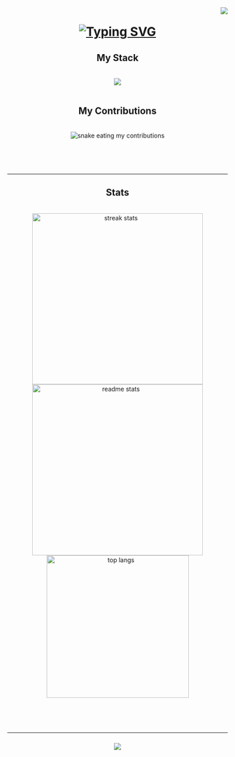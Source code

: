 <img align="right" src="https://visitor-badge.laobi.icu/badge?page_id=addy2354.visitor-badge&left_color=red&right_color=green&left_text=Hello%20Visitors" />

<h1 align="center">
  <a href="https://git.io/typing-svg"><img src="https://readme-typing-svg.demolab.com?font=Righteous&pause=1000&color=507FF7&center=true&vCenter=true&random=false&width=435&lines=Hi+there%2C+I'm+Adeel!+%F0%9F%91%8B;I+work+on+websites+and+web+apps!" alt="Typing SVG" /></a>
</h1>

<h2 align="center"> My Stack </h2>
<br/>
<div align="center">
  <a href="https://skillicons.dev">
    <img src="https://skillicons.dev/icons?i=html,css,bootstrap,js,ts,cpp,postman,latex,materialui,firebase,react,bun,py,vscode,github,netlify,mysql,nodejs,express,java,replit&perline=7" />
  </a>
</div>

<br/>

<div align="center">
  <h2> My Contributions </h2>
  <br>
  <img alt="snake eating my contributions" src="https://raw.githubusercontent.com/addy2354/addy2354/output/github-contribution-grid-snake-dark.svg" />

  <br/><br/><br/>
</div>

<hr/>

<h2 align="center"> Stats </h2>
<br>
<div align="center">
  <img width=390 src="https://streak-stats.demolab.com?user=adeel-015&theme=transparent" alt="streak stats" />
  <img width=390 src="https://github-readme-stats.vercel.app/api?username=adeel-015&theme=transparent&show_icons=true&rank_icon=github" alt="readme stats" />
  <br/>
  <img width=325 align="center" src="https://github-readme-stats.vercel.app/api/top-langs/?username=adeel-015&layout=donut-vertical&theme=transparent" alt="top langs" />
</div>

<br/><br/>
<br/>

<hr/>

<h3 align="center">
  <img src="https://readme-typing-svg.demolab.com/?font=Righteous&size=25&center=true&width=500&height=70&duration=4000&lines=Thanks+for+visiting!%20👋;Shoot+me+a+message+on+LinkedIn!;I'm+always+down+to+learn+new+things!+:)">
</h3>

<br/>
  
